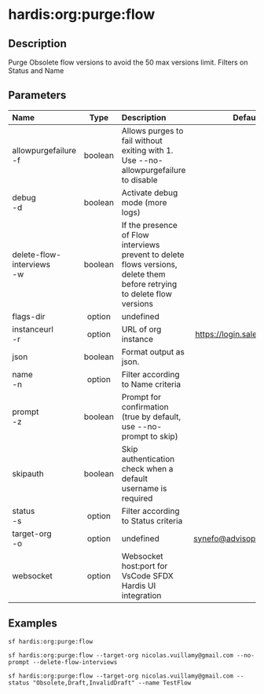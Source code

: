 <!-- This file has been generated with command 'sf hardis:doc:plugin:generate'. Please do not update it manually or it may be overwritten -->
# hardis:org:purge:flow

## Description

Purge Obsolete flow versions to avoid the 50 max versions limit. Filters on Status and Name

## Parameters

| Name                          |  Type   | Description                                                                                                              |            Default             | Required | Options |
|:------------------------------|:-------:|:-------------------------------------------------------------------------------------------------------------------------|:------------------------------:|:--------:|:-------:|
| allowpurgefailure<br/>-f      | boolean | Allows purges to fail without exiting with 1. Use --no-allowpurgefailure to disable                                      |                                |          |         |
| debug<br/>-d                  | boolean | Activate debug mode (more logs)                                                                                          |                                |          |         |
| delete-flow-interviews<br/>-w | boolean | If the presence of Flow interviews prevent to delete flows versions, delete them before retrying to delete flow versions |                                |          |         |
| flags-dir                     | option  | undefined                                                                                                                |                                |          |         |
| instanceurl<br/>-r            | option  | URL of org instance                                                                                                      | <https://login.salesforce.com> |          |         |
| json                          | boolean | Format output as json.                                                                                                   |                                |          |         |
| name<br/>-n                   | option  | Filter according to Name criteria                                                                                        |                                |          |         |
| prompt<br/>-z                 | boolean | Prompt for confirmation (true by default, use --no-prompt to skip)                                                       |                                |          |         |
| skipauth                      | boolean | Skip authentication check when a default username is required                                                            |                                |          |         |
| status<br/>-s                 | option  | Filter according to Status criteria                                                                                      |                                |          |         |
| target-org<br/>-o             | option  | undefined                                                                                                                |  <synefo@advisopartners.com>   |          |         |
| websocket                     | option  | Websocket host:port for VsCode SFDX Hardis UI integration                                                                |                                |          |         |

## Examples

```shell
sf hardis:org:purge:flow
```

```shell
sf hardis:org:purge:flow --target-org nicolas.vuillamy@gmail.com --no-prompt --delete-flow-interviews
```

```shell
sf hardis:org:purge:flow --target-org nicolas.vuillamy@gmail.com --status "Obsolete,Draft,InvalidDraft" --name TestFlow
```


